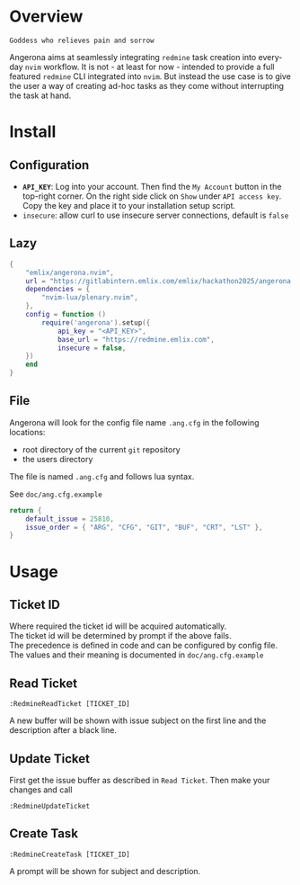 # Overview

```
Goddess who relieves pain and sorrow
```

Angerona aims at seamlessly integrating `redmine` task creation into every-day
`nvim` workflow. It is not - at least for now - intended to provide a full
featured `redmine` CLI integrated into `nvim`. But instead the use case is to
give the user a way of creating ad-hoc tasks as they come without interrupting
the task at hand.

# Install

## Configuration

- __`API_KEY`__: Log into your account.
	Then find the `My Account` button in the top-right corner.
	On the right side click on `Show` under `API access key`.
	Copy the key and place it to your installation setup script.
- `insecure`: allow curl to use insecure server connections, default is `false`

## Lazy

```lua
{
	"emlix/angerona.nvim",
	url = "https://gitlabintern.emlix.com/emlix/hackathon2025/angerona.nvim.git",
	dependencies = {
		"nvim-lua/plenary.nvim",
	},
	config = function ()
		require('angerona').setup({
			api_key = "<API_KEY>",
			base_url = "https://redmine.emlix.com",
            insecure = false,
	})
	end
}
```

## File

Angerona will look for the config file name `.ang.cfg` in the following locations:
- root directory of the current `git` repository
- the users <HOME> directory

The file is named `.ang.cfg` and follows lua syntax.

See `doc/ang.cfg.example`

```lua
return {
	default_issue = 25810,
	issue_order = { "ARG", "CFG", "GIT", "BUF", "CRT", "LST" },
}
```

# Usage

## Ticket ID

Where required the ticket id will be acquired automatically.  
The ticket id will be determined by prompt if the above fails.  
The precedence is defined in code and can be configured by config file.  
The values and their meaning is documented in `doc/ang.cfg.example`

## Read Ticket

`:RedmineReadTicket [TICKET_ID]`

A new buffer will be shown with issue subject on the first line and the
description after a black line.

## Update Ticket

First get the issue buffer as described in `Read Ticket`.
Then make your changes and call

`:RedmineUpdateTicket`

## Create Task

`:RedmineCreateTask [TICKET_ID]`

A prompt will be shown for subject and description.
